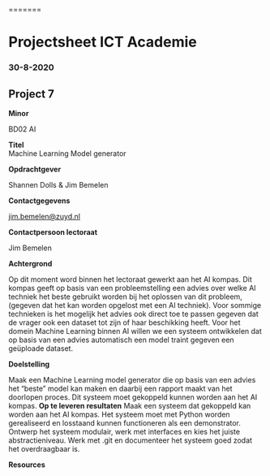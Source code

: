 =======
# Projectsheet ICT Academie


### 30-8-2020

## Project 7
**Minor**

BD02 AI

**Titel**\
Machine Learning Model generator

**Opdrachtgever**

Shannen Dolls & Jim Bemelen

**Contactgegevens**

jim.bemelen@zuyd.nl

**Contactpersoon lectoraat**

Jim Bemelen

**Achtergrond**

Op dit moment word binnen het lectoraat gewerkt aan het AI kompas. Dit
kompas geeft op basis van een probleemstelling een advies over welke AI techniek
het beste gebruikt worden bij het oplossen van dit probleem, (gegeven dat het kan
worden opgelost met een AI techniek). Voor sommige technieken is het mogelijk
het advies ook direct toe te passen gegeven dat de vrager ook een dataset tot
zijn of haar beschikking heeft. Voor het domein Machine Learning binnen AI
willen we een systeem ontwikkelen dat op basis van een advies automatisch een
model traint gegeven een geüploade dataset.

**Doelstelling**

Maak een Machine Learning model generator die op basis van een advies het
“beste” model kan maken en daarbij een rapport maakt van het doorlopen proces.
Dit systeem moet gekoppeld kunnen worden aan het AI kompas.
**Op te leveren resultaten**
Maak een systeem dat gekoppeld kan worden aan het AI kompas. Het systeem
moet met Python worden gerealiseerd en losstaand kunnen functioneren als een
demonstrator. Ontwerp het systeem modulair, werk met interfaces en kies het
juiste abstractieniveau. Werk met .git en documenteer het systeem goed zodat
het overdraagbaar is.

**Resources**


